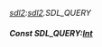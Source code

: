 _[sdl2](../../modules/sdl2/sdl2-module.md):[sdl2](../../modules/sdl2/sdl2-module.md).SDL\_QUERY_
##### Const SDL\_QUERY:[Int](../../modules/wonkey/wonkey-types-int.md)
